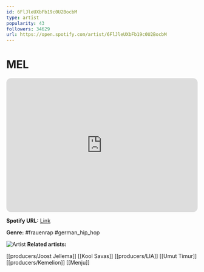 ```yaml
---
id: 6FlJleUXbFb19c0U2BocbM
type: artist
popularity: 43
followers: 34629
url: https://open.spotify.com/artist/6FlJleUXbFb19c0U2BocbM
---
```

# MEL

<iframe style="border-radius:12px" src="https://open.spotify.com/embed/artist/6FlJleUXbFb19c0U2BocbM" width="100%" height="352" frameBorder="0" allowfullscreen="" allow="autoplay; clipboard-write; encrypted-media; fullscreen; picture-in-picture" loading="lazy"></iframe>

**Spotify URL:** [Link](https://open.spotify.com/artist/6FlJleUXbFb19c0U2BocbM)

**Genre:**  #frauenrap #german_hip_hop

![Artist](https://i.scdn.co/image/ab6761610000e5eb2be2188079da9668151ac890)
**Related artists:**

[[producers/Joost Jellema]]
[[Kool Savas]]
[[producers/LIA]]
[[Umut Timur]]
[[producers/Kemelion]]
[[Menju]]
